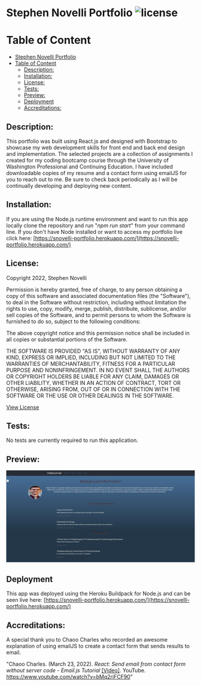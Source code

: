 # Stephen Novelli Portfolio ![license](https://img.shields.io/badge/license-MIT-blue)
  
  # Table of Content
- [Stephen Novelli Portfolio ](#stephen-novelli-portfolio-)
- [Table of Content](#table-of-content)
  - [Description:](#description)
  - [Installation:](#installation)
  - [License:](#license)
  - [Tests:](#tests)
  - [Preview:](#preview)
  - [Deployment](#deployment)
  - [Accreditations:](#accreditations)

## Description:
This portfolio was built using React.js and designed with Bootstrap to showcase my web development skills for front end and back end design and implementation. The selected projects are a collection of assignments I created for my coding bootcamp course through the University of Washington Professional and Continuing Education. I have included downloadable copies of my resume and a contact form using emailJS for you to reach out to me. Be sure to check back periodically as I will be continually developing and deploying new content.

## Installation:
If you are using the Node.js runtime environment and want to run this app locally clone the repository and run "*npm run start*" from your command line. If you don't have Node installed or want to access my portfolio live click here: [https://snovelli-portfolio.herokuapp.com/](https://snovelli-portfolio.herokuapp.com/)


## License:
Copyright 2022, Stephen Novelli

Permission is hereby granted, free of charge, to any person obtaining a copy of this software and associated documentation files (the "Software"), to deal in the Software without restriction, including without limitation the rights to use, copy, modify, merge, publish, distribute, sublicense, and/or sell copies of the Software, and to permit persons to whom the Software is furnished to do so, subject to the following conditions:

The above copyright notice and this permission notice shall be included in all copies or substantial portions of the Software.

THE SOFTWARE IS PROVIDED "AS IS", WITHOUT WARRANTY OF ANY KIND, EXPRESS OR IMPLIED, INCLUDING BUT NOT LIMITED TO THE WARRANTIES OF MERCHANTABILITY, FITNESS FOR A PARTICULAR PURPOSE AND NONINFRINGEMENT. IN NO EVENT SHALL THE AUTHORS OR COPYRIGHT HOLDERS BE LIABLE FOR ANY CLAIM, DAMAGES OR OTHER LIABILITY, WHETHER IN AN ACTION OF CONTRACT, TORT OR OTHERWISE, ARISING FROM, OUT OF OR IN CONNECTION WITH THE SOFTWARE OR THE USE OR OTHER DEALINGS IN THE SOFTWARE.

[View License](https://www.mit.edu/~amini/LICENSE.md) 
       
## Tests:
No tests are currently required to run this application.
    
## Preview:
![AppScreenshot.jpg](./public/assets/AppScreenshot.jpg)

## Deployment

This app was deployed using the Heroku Buildpack for Node.js and can be seen live here: [https://snovelli-portfolio.herokuapp.com/](https://snovelli-portfolio.herokuapp.com/)


## Accreditations:
A special thank you to Chaoo Charles who recorded an awesome explanation of using emailJS to create a contact form that sends results to email. 

"Chaoo Charles. (March 23, 2022). *React: Send email from contact form without server code - Email.js Tutorial* [[Video]](https://www.youtube.com/watch?v=bMq2riFCF90). YouTube. https://www.youtube.com/watch?v=bMq2riFCF90"